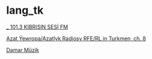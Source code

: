 # lang_tk

[_ 101.3 KIBRISIN SESİ FM](https://canli.arabeskinmerkezi.com/9180/stream?n=4cbbcb181e9c5d12ed3d)

[Azat Ýewropa/Azatlyk Radiosy RFE/RL in Turkmen, ch. 8](http://rfe08.akacast.akamaistream.net/7/521/437766/v1/ibb.akacast.akamaistream.net/rfe08.m3u?n=e333285108855c27d7b8)

[Damar Müzik](https://canli.arabeskinmerkezi.com/9180/stream?n=89804c936f815645c702)

